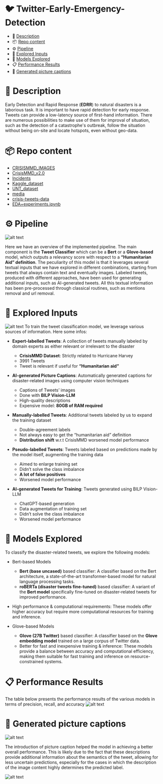 # 🐦 Twitter-Early-Emergency-Detection

- 📙 [Description](#-description)
- 📦 [Repo content](#-repo-content)
- ⚙️ [Pipeline](#-Pipeline)
- 💾 [Explored Inputs](#-explored-inputs)
- 🧠 [Models Explored](#-models-explored)
- 📋 [Performance Results](#-performance-results)
- 📜 [Generated picture captions](#-generated-picture-captions)


# 📙 Description
Early Detection and Rapid Response (**EDRR**) to natural disasters is a laborious task. It is important to have rapid detection for early response.
Tweets can provide a low-latency source of first-hand information. There are numerous possibilities to make use of them for improval of situation, such as the detection of
a catastrophe's outbreak, follow the situation without being on-site and locate hotspots, even without geo-data.

# 📦 Repo content
- [CRISISMMD_IMAGES](https://github.com/pablogiaccaglia/Twitter-Early-Emergency-Detection/tree/master/CRISISMMD_IMAGES)
- [CrisisMMD_v2.0](https://github.com/pablogiaccaglia/Twitter-Early-Emergency-Detection/tree/master/CrisisMMD_v2.0)
- [Incidents](https://github.com/pablogiaccaglia/Twitter-Early-Emergency-Detection/tree/master/Incidents)
- [Kaggle_dataset](https://github.com/pablogiaccaglia/Twitter-Early-Emergency-Detection/tree/master/Kaggle_dataset)
- [UNT_dataset](https://github.com/pablogiaccaglia/Twitter-Early-Emergency-Detection/tree/master/UNT_dataset)
- [media](https://github.com/pablogiaccaglia/Twitter-Early-Emergency-Detection/tree/master/media)
- [crisis-tweets-data](https://github.com/pablogiaccaglia/Twitter-Early-Emergency-Detection/tree/master/tweets-data)
- [EDA+experiments.ipynb](https://github.com/pablogiaccaglia/Twitter-Early-Emergency-Detection/blob/master/EDA%2Bexperiments.ipynb)
# ⚙️ Pipeline
![alt text](https://github.com/pablogiaccaglia/Twitter-Early-Emergency-Detection/blob/master/media/pipeline.svg)

Here we have an overview of the implemented pipeline. 
The main component is the **Tweet Classifier** which can be a **Bert** or a **Glove-based** model, which outputs a relevancy score with respect to a **“Humanitarian Aid” definition**. 
The peculiarity of this model is that it leverages several textual inputs that we have explored in different combinations, 
starting from tweets that always contain text and eventually images. 
Labeled tweets, produced with different approaches, have been used for generating additional inputs, such as AI-generated tweets. 
All this textual information has been pre-processed through classical routines, such as mentions removal and url removal.

# 💾 Explored Inputs
![alt text](https://github.com/pablogiaccaglia/Twitter-Early-Emergency-Detection/blob/master/media/explored-inputs.svg)
To train the tweet classification model, we leverage various sources of information. Here some infos:
- **Expert-labelled Tweets**: A collection of tweets manually labeled by domain experts as either relevant or irrelevant to the disaster
  - **CrisisMMD Dataset**: Strictly related to Hurricane Harvey
  - 3991 Tweets
  - Tweet is relevant if useful for **“Humanitarian aid”**
- **AI-generated Picture Captions**: Automatically generated captions for disaster-related images using computer vision techniques
  - Captions of Tweets’ images
  - Done with **BILP Vision-LLM**
  - High-quality descriptions
  - Expensive model: **80GB of RAM required**

- **Manually-labelled Tweets**: Additional tweets labeled by us to expand the training dataset
  - Double-agreement labels
  - Not always easy to get the “humanitarian aid” definition
  - **Distribution shift** w.r.t CrisisMMD worsened model performance

- **Pseudo-labelled Tweets**: Tweets labeled based on predictions made by the model itself, augmenting the training data
  - Aimed to enlarge training set
  - Didn’t solve the class imbalance
  - **A lot of false positives**
  - Worsened model performance

- **AI-generated Tweets for Training**: Tweets generated using BILP Vision-LLM
  - ChatGPT-based generation 
  - Data augmentation of training set
  - Didn’t solve the class imbalance
  - Worsened model performance

# 🧠 Models Explored
To classify the disaster-related tweets, we explore the following models:

- Bert-based Models
  - **Bert (base uncased)** based classifier: A classifier based on the Bert architecture, a state-of-the-art transformer-based model for natural language processing tasks.
  - **roBERTa (disaster tweets fine-tuned)** based classifier: A variant of the **Bert model** specifically fine-tuned on disaster-related tweets for improved performance.
-  High performance & computational requirements: These models offer higher accuracy but require more computational resources for training and inference.

- Glove-based Models
  - **Glove (27B Twitter)** based classifier: A classifier based on the **Glove embedding model** trained on a large corpus of Twitter data.
  - Better for fast and inexpensive training & inference: These models provide a balance between accuracy and computational efficiency, making them suitable for fast training and inference on resource-constrained systems.

# 📋 Performance Results
The table below presents the performance results of the various models in terms of precision, recall, and accuracy
![alt text](https://github.com/pablogiaccaglia/Twitter-Early-Emergency-Detection/blob/master/media/performance.svg)

# 📜 Generated picture captions
![alt text](https://github.com/pablogiaccaglia/Twitter-Early-Emergency-Detection/blob/master/media/ai-captions.svg)

The introduction of picture caption helped the model in achieving a better overall performance. 
This is likely due to the fact that these descriptions provide additional information about the semantics of the tweet, 
allowing for less uncertain predictions, especially for the cases in which the description of the image content 
highly determines the predicted label.

![alt text](https://github.com/pablogiaccaglia/Twitter-Early-Emergency-Detection/blob/master/media/image-caption.svg)





